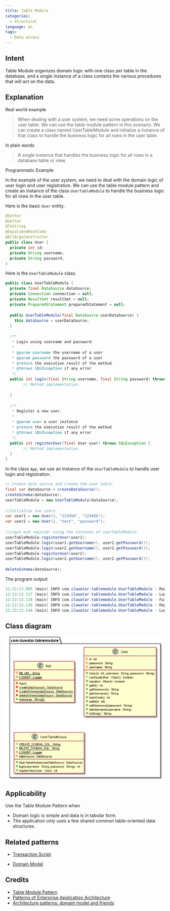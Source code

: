 ```yaml
---
title: Table Module
categories:
  - Structural
language: en
tags:
  - Data access
---
```


## Intent
Table Module organizes domain logic with one class per table in the database, and a single instance of a class contains the various procedures that will act on the data.

## Explanation

Real world example

> When dealing with a user system, we need some operations on the user table. We can use the table module pattern in this scenario. We can create a class named UserTableModule and initialize a instance of that class to handle the business logic for all rows in the user table.

In plain words

> A single instance that handles the business logic for all rows in a database table or view.

Programmatic Example

In the example of the user system, we need to deal with the domain logic of user login and user registration. We can use the table module pattern and create an instance of the class `UserTableModule` to handle the business logic for all rows in the user table.

Here is the basic `User` entity.

```java
@Setter
@Getter
@ToString
@EqualsAndHashCode
@AllArgsConstructor
public class User {
  private int id;
  private String username;
  private String password;
}
```

Here is the `UserTableModule` class.

```java
public class UserTableModule {
  private final DataSource dataSource;
  private Connection connection = null;
  private ResultSet resultSet = null;
  private PreparedStatement preparedStatement = null;

  public UserTableModule(final DataSource userDataSource) {
    this.dataSource = userDataSource;
  }
  
  /**
   * Login using username and password.
   *
   * @param username the username of a user
   * @param password the password of a user
   * @return the execution result of the method
   * @throws SQLException if any error
   */
  public int login(final String username, final String password) throws SQLException {
  		// Method implementation.

  }

  /**
   * Register a new user.
   *
   * @param user a user instance
   * @return the execution result of the method
   * @throws SQLException if any error
   */
  public int registerUser(final User user) throws SQLException {
  		// Method implementation.
  }
}
```

In the class `App`, we use an instance of the `UserTableModule` to handle user login and registration.

```java
// Create data source and create the user table.
final var dataSource = createDataSource();
createSchema(dataSource);
userTableModule = new UserTableModule(dataSource);

//Initialize two users.
var user1 = new User(1, "123456", "123456");
var user2 = new User(2, "test", "password");

//Login and register using the instance of userTableModule.
userTableModule.registerUser(user1);
userTableModule.login(user1.getUsername(), user1.getPassword());
userTableModule.login(user2.getUsername(), user2.getPassword());
userTableModule.registerUser(user2);
userTableModule.login(user2.getUsername(), user2.getPassword());

deleteSchema(dataSource);
```

The program output:

```java
12:22:13.095 [main] INFO com.iluwatar.tablemodule.UserTableModule - Register successfully!
12:22:13.117 [main] INFO com.iluwatar.tablemodule.UserTableModule - Login successfully!
12:22:13.128 [main] INFO com.iluwatar.tablemodule.UserTableModule - Fail to login!
12:22:13.136 [main] INFO com.iluwatar.tablemodule.UserTableModule - Register successfully!
12:22:13.144 [main] INFO com.iluwatar.tablemodule.UserTableModule - Login successfully!
```

## Class diagram

![](./etc/table-module.urm.png "table module")

## Applicability

Use the Table Module Pattern when

- Domain logic is simple and data is in tabular form.
- The application only uses a few shared common table-oriented data structures.

## Related patterns

- [Transaction Script](https://java-design-patterns.com/patterns/transaction-script/)

- [Domain Model](https://java-design-patterns.com/patterns/domain-model/)

## Credits

* [Table Module Pattern](http://wiki3.cosc.canterbury.ac.nz/index.php/Table_module_pattern)
* [Patterns of Enterprise Application Architecture](https://www.amazon.com/gp/product/0321127420/ref=as_li_qf_asin_il_tl?ie=UTF8&tag=javadesignpat-20&creative=9325&linkCode=as2&creativeASIN=0321127420&linkId=18acc13ba60d66690009505577c45c04)
* [Architecture patterns: domain model and friends](https://inviqa.com/blog/architecture-patterns-domain-model-and-friends)